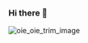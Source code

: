 ### Hi there 👋

![oie_oie_trim_image](https://user-images.githubusercontent.com/91670223/164977209-d0dd5282-3cc0-452b-bfec-d4455573b384.png)


<!--
**Qrious-Coder/Qrious-Coder** is a ✨ _special_ ✨ repository because its `README.md` (this file) appears on your GitHub profile.

Here are some ideas to get you started:

- 🔭 I’m currently working on ...
- 🌱 I’m currently learning ...
- 👯 I’m looking to collaborate on ...
- 🤔 I’m looking for help with ...
- 💬 Ask me about ...
- 📫 How to reach me: ...
- 😄 Pronouns: ...
- ⚡ Fun fact: ...
-->
